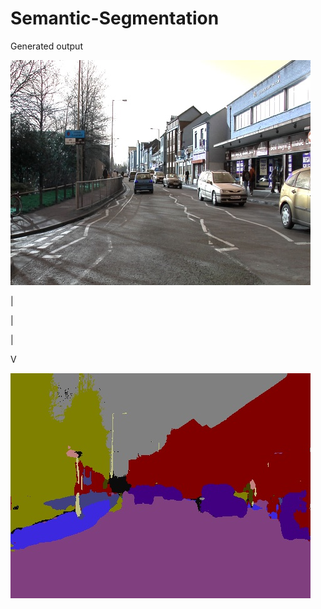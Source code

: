 # Semantic-Segmentation

Generated output

![alt tag](https://github.com/rs3603/Semantic-Segmentation/blob/master/input.jpg) 

 |
 
 |
 
 |
 
 V

![alt tag](https://github.com/rs3603/Semantic-Segmentation/blob/master/output.jpg)
